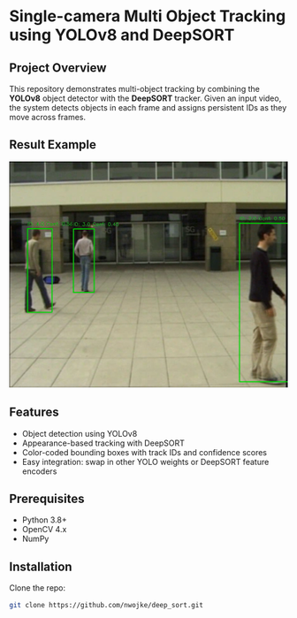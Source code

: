 # Single-camera Multi Object Tracking using YOLOv8 and DeepSORT

## Project Overview
This repository demonstrates multi-object tracking by combining the **YOLOv8** object detector with the **DeepSORT** tracker. Given an input video, the system detects objects in each frame and assigns persistent IDs as they move across frames.

## Result Example
![Tracking Result](singlecam_tracking.png)

## Features
- Object detection using YOLOv8  
- Appearance-based tracking with DeepSORT  
- Color-coded bounding boxes with track IDs and confidence scores  
- Easy integration: swap in other YOLO weights or DeepSORT feature encoders  

## Prerequisites
- Python 3.8+  
- OpenCV 4.x  
- NumPy  

## Installation
Clone the repo:  
   ```bash
   git clone https://github.com/nwojke/deep_sort.git


